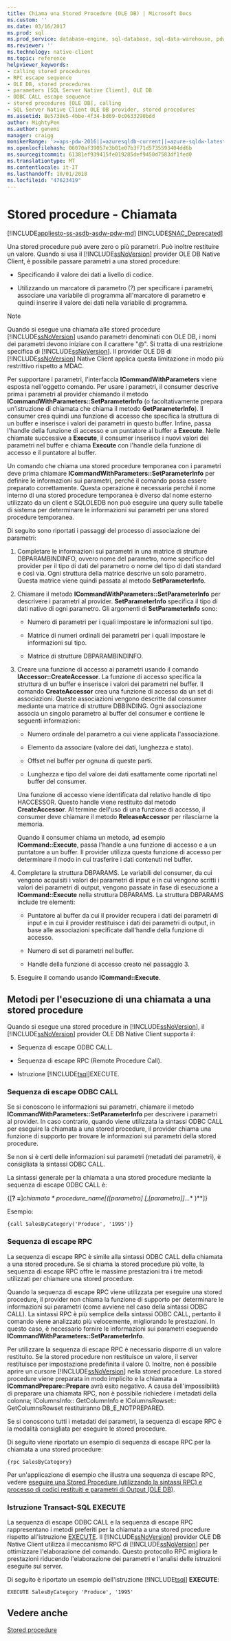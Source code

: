 ```yaml
---
title: Chiama una Stored Procedure (OLE DB) | Microsoft Docs
ms.custom: ''
ms.date: 03/16/2017
ms.prod: sql
ms.prod_service: database-engine, sql-database, sql-data-warehouse, pdw
ms.reviewer: ''
ms.technology: native-client
ms.topic: reference
helpviewer_keywords:
- calling stored procedures
- RPC escape sequence
- OLE DB, stored procedures
- parameters [SQL Server Native Client], OLE DB
- ODBC CALL escape sequence
- stored procedures [OLE DB], calling
- SQL Server Native Client OLE DB provider, stored procedures
ms.assetid: 8e5738e5-4bbe-4f34-bd69-0c0633290bdd
author: MightyPen
ms.author: genemi
manager: craigg
monikerRange: '>=aps-pdw-2016||=azuresqldb-current||=azure-sqldw-latest||>=sql-server-2016||=sqlallproducts-allversions||>=sql-server-linux-2017||=azuresqldb-mi-current'
ms.openlocfilehash: 06070af39057e3b01e07b3f71d5735593404dd6b
ms.sourcegitcommit: 61381ef939415fe019285def9450d7583df1fed0
ms.translationtype: MT
ms.contentlocale: it-IT
ms.lasthandoff: 10/01/2018
ms.locfileid: "47623419"
---
```

# <a name="stored-procedures---calling"></a>Stored procedure - Chiamata
[!INCLUDE[appliesto-ss-asdb-asdw-pdw-md](../../../includes/appliesto-ss-asdb-asdw-pdw-md.md)]
[!INCLUDE[SNAC_Deprecated](../../../includes/snac-deprecated.md)]

  Una stored procedure può avere zero o più parametri. Può inoltre restituire un valore. Quando si usa il [!INCLUDE[ssNoVersion](../../../includes/ssnoversion-md.md)] provider OLE DB Native Client, è possibile passare parametri a una stored procedure:  
  
-   Specificando il valore dei dati a livello di codice.  
  
-   Utilizzando un marcatore di parametro (?) per specificare i parametri, associare una variabile di programma all'marcatore di parametro e quindi inserire il valore dei dati nella variabile di programma.  
  
> [!NOTE]  
>  Quando si esegue una chiamata alle stored procedure [!INCLUDE[ssNoVersion](../../../includes/ssnoversion-md.md)] usando parametri denominati con OLE DB, i nomi dei parametri devono iniziare con il carattere "\@". Si tratta di una restrizione specifica di [!INCLUDE[ssNoVersion](../../../includes/ssnoversion-md.md)]. Il provider OLE DB di [!INCLUDE[ssNoVersion](../../../includes/ssnoversion-md.md)] Native Client applica questa limitazione in modo più restrittivo rispetto a MDAC.  
  
 Per supportare i parametri, l'interfaccia **ICommandWithParameters** viene esposta nell'oggetto comando. Per usare i parametri, il consumer descrive prima i parametri al provider chiamando il metodo **ICommandWithParameters::SetParameterInfo** (o facoltativamente prepara un'istruzione di chiamata che chiama il metodo **GetParameterInfo**). Il consumer crea quindi una funzione di accesso che specifica la struttura di un buffer e inserisce i valori dei parametri in questo buffer. Infine, passa l'handle della funzione di accesso e un puntatore al buffer a **Execute**. Nelle chiamate successive a **Execute**, il consumer inserisce i nuovi valori dei parametri nel buffer e chiama **Execute** con l'handle della funzione di accesso e il puntatore al buffer.  
  
 Un comando che chiama una stored procedure temporanea con i parametri deve prima chiamare **ICommandWithParameters::SetParameterInfo** per definire le informazioni sui parametri, perché il comando possa essere preparato correttamente. Questa operazione è necessaria perché il nome interno di una stored procedure temporanea è diverso dal nome esterno utilizzato da un client e SQLOLEDB non può eseguire una query sulle tabelle di sistema per determinare le informazioni sui parametri per una stored procedure temporanea.  
  
 Di seguito sono riportati i passaggi del processo di associazione dei parametri:  
  
1.  Completare le informazioni sui parametri in una matrice di strutture DBPARAMBINDINFO, ovvero nome del parametro, nome specifico del provider per il tipo di dati del parametro o nome del tipo di dati standard e così via. Ogni struttura della matrice descrive un solo parametro. Questa matrice viene quindi passata al metodo **SetParameterInfo**.  
  
2.  Chiamare il metodo **ICommandWithParameters::SetParameterInfo** per descrivere i parametri al provider. **SetParameterInfo** specifica il tipo di dati nativo di ogni parametro. Gli argomenti di **SetParameterInfo** sono:  
  
    -   Numero di parametri per i quali impostare le informazioni sul tipo.  
  
    -   Matrice di numeri ordinali dei parametri per i quali impostare le informazioni sul tipo.  
  
    -   Matrice di strutture DBPARAMBINDINFO.  
  
3.  Creare una funzione di accesso ai parametri usando il comando **IAccessor::CreateAccessor**. La funzione di accesso specifica la struttura di un buffer e inserisce i valori dei parametri nel buffer. Il comando **CreateAccessor** crea una funzione di accesso da un set di associazioni. Queste associazioni vengono descritte dal consumer mediante una matrice di strutture DBBINDING. Ogni associazione associa un singolo parametro al buffer del consumer e contiene le seguenti informazioni:  
  
    -   Numero ordinale del parametro a cui viene applicata l'associazione.  
  
    -   Elemento da associare (valore dei dati, lunghezza e stato).  
  
    -   Offset nel buffer per ognuna di queste parti.  
  
    -   Lunghezza e tipo del valore dei dati esattamente come riportati nel buffer del consumer.  
  
     Una funzione di accesso viene identificata dal relativo handle di tipo HACCESSOR. Questo handle viene restituito dal metodo **CreateAccessor**. Al termine dell'uso di una funzione di accesso, il consumer deve chiamare il metodo **ReleaseAccessor** per rilasciarne la memoria.  
  
     Quando il consumer chiama un metodo, ad esempio **ICommand::Execute**, passa l'handle a una funzione di accesso e a un puntatore a un buffer. Il provider utilizza questa funzione di accesso per determinare il modo in cui trasferire i dati contenuti nel buffer.  
  
4.  Completare la struttura DBPARAMS. Le variabili del consumer, da cui vengono acquisiti i valori dei parametri di input e in cui vengono scritti i valori dei parametri di output, vengono passate in fase di esecuzione a **ICommand::Execute** nella struttura DBPARAMS. La struttura DBPARAMS include tre elementi:  
  
    -   Puntatore al buffer da cui il provider recupera i dati dei parametri di input e in cui il provider restituisce i dati dei parametri di output, in base alle associazioni specificate dall'handle della funzione di accesso.  
  
    -   Numero di set di parametri nel buffer.  
  
    -   Handle della funzione di accesso creato nel passaggio 3.  
  
5.  Eseguire il comando usando **ICommand::Execute**.  
  
## <a name="methods-of-calling-a-stored-procedure"></a>Metodi per l'esecuzione di una chiamata a una stored procedure  
 Quando si esegue una stored procedure in [!INCLUDE[ssNoVersion](../../../includes/ssnoversion-md.md)], il [!INCLUDE[ssNoVersion](../../../includes/ssnoversion-md.md)] provider OLE DB Native Client supporta il:  
  
-   Sequenza di escape ODBC CALL.  
  
-   Sequenza di escape RPC (Remote Procedure Call).  
  
-   Istruzione [!INCLUDE[tsql](../../../includes/tsql-md.md)]EXECUTE.  
  
### <a name="odbc-call-escape-sequence"></a>Sequenza di escape ODBC CALL  
 Se si conoscono le informazioni sui parametri, chiamare il metodo **ICommandWithParameters::SetParameterInfo** per descrivere i parametri al provider. In caso contrario, quando viene utilizzata la sintassi ODBC CALL per eseguire la chiamata a una stored procedure, il provider chiama una funzione di supporto per trovare le informazioni sui parametri della stored procedure.  
  
 Se non si è certi delle informazioni sui parametri (metadati dei parametri), è consigliata la sintassi ODBC CALL.  
  
 La sintassi generale per la chiamata a una stored procedure mediante la sequenza di escape ODBC CALL è:  
  
 {[**? =**]**chiamata * **procedure_name*[**(**[*parametro*] [**,**[*parametro*]]...** )**]}  
  
 Esempio:  
  
```  
{call SalesByCategory('Produce', '1995')}  
```  
  
### <a name="rpc-escape-sequence"></a>Sequenza di escape RPC  
 La sequenza di escape RPC è simile alla sintassi ODBC CALL della chiamata a una stored procedure. Se si chiama la stored procedure più volte, la sequenza di escape RPC offre le massime prestazioni tra i tre metodi utilizzati per chiamare una stored procedure.  
  
 Quando la sequenza di escape RPC viene utilizzata per eseguire una stored procedure, il provider non chiama la funzione di supporto per determinare le informazioni sui parametri (come avviene nel caso della sintassi ODBC CALL). La sintassi RPC è più semplice della sintassi ODBC CALL, pertanto il comando viene analizzato più velocemente, migliorando le prestazioni. In questo caso, è necessario fornire le informazioni sui parametri eseguendo **ICommandWithParameters::SetParameterInfo**.  
  
 Per utilizzare la sequenza di escape RPC è necessario disporre di un valore restituito. Se la stored procedure non restituisce un valore, il server restituisce per impostazione predefinita il valore 0. Inoltre, non è possibile aprire un cursore [!INCLUDE[ssNoVersion](../../../includes/ssnoversion-md.md)] nella stored procedure. La stored procedure viene preparata in modo implicito e la chiamata a **ICommandPrepare::Prepare** avrà esito negativo. A causa dell'impossibilità di preparare una chiamata RPC, non è possibile richiedere i metadati della colonna; IColumnsInfo:: GetColumnInfo e IColumnsRowset:: GetColumnsRowset restituiranno DB_E_NOTPREPARED.  
  
 Se si conoscono tutti i metadati dei parametri, la sequenza di escape RPC è la modalità consigliata per eseguire le stored procedure.  
  
 Di seguito viene riportato un esempio di sequenza di escape RPC per la chiamata a una stored procedure:  
  
```  
{rpc SalesByCategory}  
```  
  
 Per un'applicazione di esempio che illustra una sequenza di escape RPC, vedere [eseguire una Stored Procedure &#40;utilizzando la sintassi RPC&#41; e processo di codici restituiti e parametri di Output &#40;OLE DB&#41;](../../../relational-databases/native-client-ole-db-how-to/results/execute-stored-procedure-with-rpc-and-process-output.md).  
  
### <a name="transact-sql-execute-statement"></a>Istruzione Transact-SQL EXECUTE  
 La sequenza di escape ODBC CALL e la sequenza di escape RPC rappresentano i metodi preferiti per la chiamata a una stored procedure rispetto all'istruzione [EXECUTE](../../../t-sql/language-elements/execute-transact-sql.md). Il [!INCLUDE[ssNoVersion](../../../includes/ssnoversion-md.md)] provider OLE DB Native Client utilizza il meccanismo RPC di [!INCLUDE[ssNoVersion](../../../includes/ssnoversion-md.md)] per ottimizzare l'elaborazione del comando. Questo protocollo RPC migliora le prestazioni riducendo l'elaborazione dei parametri e l'analisi delle istruzioni eseguite sul server.  
  
 Di seguito è riportato un esempio dell'istruzione [!INCLUDE[tsql](../../../includes/tsql-md.md)] **EXECUTE**:  
  
```  
EXECUTE SalesByCategory 'Produce', '1995'  
```  
  
## <a name="see-also"></a>Vedere anche  
 [Stored procedure](../../../relational-databases/native-client/ole-db/stored-procedures.md)  
  
  
